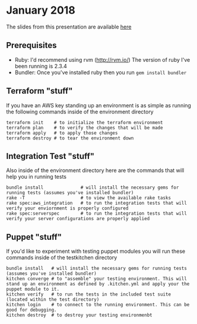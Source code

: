 # January 2018 

The slides from this presentation are available [here](2018-dsmdevops.pdf)

## Prerequisites

* Ruby: I'd recommend using rvm (http://rvm.io/) The version of ruby I've been running is 2.3.4
* Bundler: Once you've installed ruby then you run `gem install bundler`

## Terraform "stuff"

If you have an AWS key standing up an environment is as simple as running the following commands inside of the environment directory

    terraform init    # to initialize the terraform environment
    terraform plan    # to verify the changes that will be made
    terraform apply   # to apply those changes
    terraform destroy # to tear the environment down

## Integration Test "stuff"

Also inside of the environment directory here are the commands that will help you in running tests

    bundle install              # will install the necessary gems for running tests (assumes you've installed bundler)
    rake -T                     # to view the available rake tasks
    rake spec:aws_integration   # to run the integration tests that will verify your enviornment is properly configured
    rake spec:serverspec        # to run the integration tests that will verify your server configurations are properly applied

## Puppet "stuff"

If you'd like to experiment with testing puppet modules you will run these commands inside of the testkitchen directory

    bundle install   # will install the necessary gems for running tests (assumes you've installed bundler)
    kitchen converge # to "assemble" your testing environment. This will stand up an environment as defined by .kitchen.yml and apply your the puppet module to it.
    kitchen verify   # to run the tests in the included test suite (located within the test directory)
    kitchen login    # to connect to the running environment. This can be good for debugging.
    kitchen destroy  # to destroy your testing environmenbt
